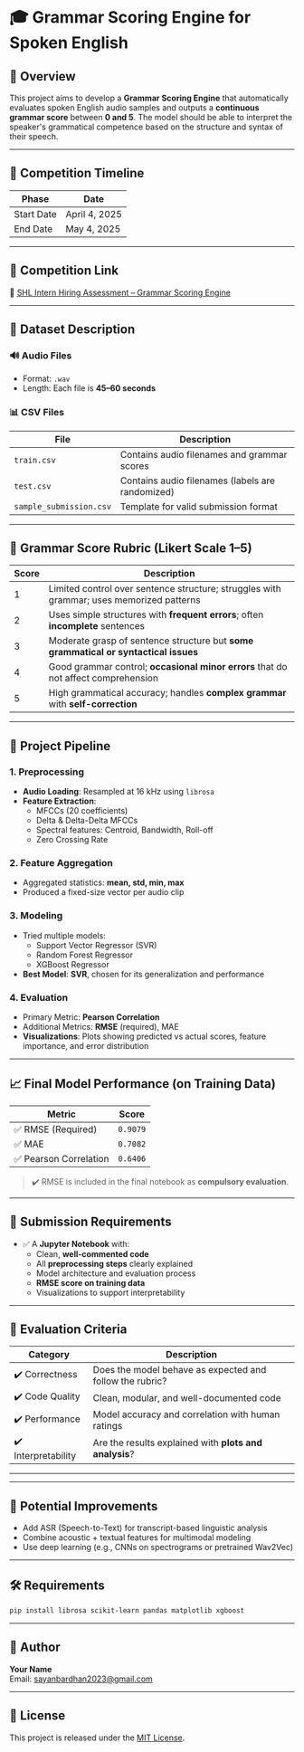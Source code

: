 
# 🎓 Grammar Scoring Engine for Spoken English

## 📝 Overview

This project aims to develop a **Grammar Scoring Engine** that automatically evaluates spoken English audio samples and outputs a **continuous grammar score** between **0 and 5**. The model should be able to interpret the speaker's grammatical competence based on the structure and syntax of their speech.

---

## 📅 Competition Timeline

| Phase        | Date           |
|--------------|----------------|
| Start Date   | April 4, 2025  |
| End Date     | May 4, 2025    |

---

## 🧾 Competition Link

🔗 [SHL Intern Hiring Assessment – Grammar Scoring Engine](https://www.kaggle.com/competitions/shl-intern-hiring-assessment/overview)

---

## 📁 Dataset Description

### 🔊 Audio Files
- Format: `.wav`
- Length: Each file is **45–60 seconds**

### 📊 CSV Files
| File | Description |
|------|-------------|
| `train.csv` | Contains audio filenames and grammar scores |
| `test.csv` | Contains audio filenames (labels are randomized) |
| `sample_submission.csv` | Template for valid submission format |

---

## 🎯 Grammar Score Rubric (Likert Scale 1–5)

| Score | Description |
|-------|-------------|
| 1 | Limited control over sentence structure; struggles with grammar; uses memorized patterns |
| 2 | Uses simple structures with **frequent errors**; often **incomplete** sentences |
| 3 | Moderate grasp of sentence structure but **some grammatical or syntactical issues** |
| 4 | Good grammar control; **occasional minor errors** that do not affect comprehension |
| 5 | High grammatical accuracy; handles **complex grammar** with **self-correction** |

---

## 🔧 Project Pipeline

### 1. **Preprocessing**
- **Audio Loading**: Resampled at 16 kHz using `librosa`
- **Feature Extraction**:
  - MFCCs (20 coefficients)
  - Delta & Delta-Delta MFCCs
  - Spectral features: Centroid, Bandwidth, Roll-off
  - Zero Crossing Rate

### 2. **Feature Aggregation**
- Aggregated statistics: **mean, std, min, max**
- Produced a fixed-size vector per audio clip

### 3. **Modeling**
- Tried multiple models:
  - Support Vector Regressor (SVR)
  - Random Forest Regressor
  - XGBoost Regressor
- **Best Model**: **SVR**, chosen for its generalization and performance

### 4. **Evaluation**
- Primary Metric: **Pearson Correlation**
- Additional Metrics: **RMSE** (required), MAE
- **Visualizations**: Plots showing predicted vs actual scores, feature importance, and error distribution

---

## 📈 Final Model Performance (on Training Data)

| Metric | Score |
|--------|-------|
| ✅ RMSE (Required) | `0.9079` |
| ✅ MAE | `0.7082` |
| ✅ Pearson Correlation | `0.6406` |

> ✔️ RMSE is included in the final notebook as **compulsory evaluation**.

---

## 📑 Submission Requirements

- ✅ A **Jupyter Notebook** with:
  - Clean, **well-commented code**
  - All **preprocessing steps** clearly explained
  - Model architecture and evaluation process
  - **RMSE score on training data**
  - Visualizations to support interpretability

---

## 🧠 Evaluation Criteria

| Category        | Description |
|----------------|-------------|
| ✔️ Correctness   | Does the model behave as expected and follow the rubric? |
| ✔️ Code Quality | Clean, modular, and well-documented code |
| ✔️ Performance  | Model accuracy and correlation with human ratings |
| ✔️ Interpretability | Are the results explained with **plots and analysis**? |

---



---

## 🧪 Potential Improvements

- Add ASR (Speech-to-Text) for transcript-based linguistic analysis
- Combine acoustic + textual features for multimodal modeling
- Use deep learning (e.g., CNNs on spectrograms or pretrained Wav2Vec)

---

## 🛠️ Requirements

```bash
pip install librosa scikit-learn pandas matplotlib xgboost
```

---

## 👤 Author

**Your Name**  
Email: [sayanbardhan2023@gmail.com](mailto:sayanbardhan2023@gmail.com)

---

## 📜 License

This project is released under the [MIT License](LICENSE).
